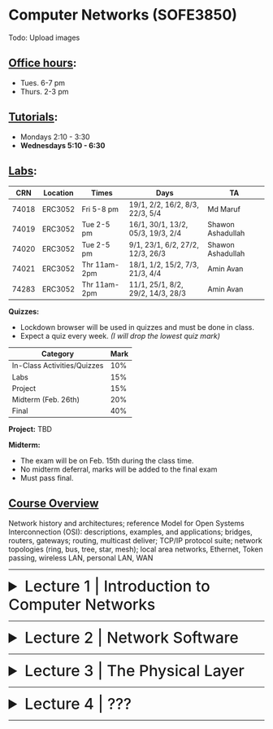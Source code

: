 # Computer Networks (SOFE3850)

Todo: Upload images

## <ins>Office hours</ins>:
- Tues. 6-7 pm
- Thurs. 2-3 pm

## <ins>Tutorials</ins>:
- Mondays 2:10 - 3:30
- **Wednesdays 5:10 - 6:30**

## <ins>Labs</ins>:
| CRN  | Location | Times        | Days                              | TA                |
|------|----------|--------------|-----------------------------------|-------------------|
|74018 | ERC3052  | Fri 5-8 pm   | 19/1, 2/2, 16/2, 8/3, 22/3, 5/4   | Md Maruf          |
|74019 | ERC3052  | Tue 2-5 pm   | 16/1, 30/1, 13/2, 05/3, 19/3, 2/4 | Shawon Ashadullah |
|74020 | ERC3052  | Tue 2-5 pm   | 9/1, 23/1, 6/2, 27/2, 12/3, 26/3  | Shawon Ashadullah |
|74021 | ERC3052  | Thr 11am-2pm | 18/1, 1/2, 15/2, 7/3, 21/3, 4/4   | Amin Avan         |
|74283 | ERC3052  | Thr 11am-2pm | 11/1, 25/1, 8/2, 29/2, 14/3, 28/3 | Amin Avan         |

**Quizzes:**
- Lockdown browser will be used in quizzes and must be done in class.
- Expect a quiz every week. *(I will drop the lowest quiz mark)*

| Category                     | Mark   |
|------------------------------|--------|
| In-Class Activities/Quizzes  | 10%    |
| Labs                         | 15%    |
| Project                      | 15%    |
| Midterm (Feb. 26th)          | 20%    |
| Final                        | 40%    |

**Project:**
TBD

**Midterm:**
- The exam will be on Feb. 15th during the class time.
- No midterm deferral, marks will be added to the final exam
- Must pass final.

## <ins>Course Overview</ins>

Network history and architectures; reference Model for Open Systems Interconnection (OSI): descriptions, examples, and applications; bridges, routers, gateways; routing, multicast deliver; TCP/IP protocol suite; network topologies (ring, bus, tree, star, mesh); local area networks, Ethernet, Token passing, wireless LAN, personal LAN, WAN

---

<details>
  <summary style="font-size: 30px; font-weight: 500; cursor: pointer;">Lecture 1 | Introduction to Computer Networks</summary>


  # **Intro:**
  - Information gathering, processing, and distribution are the key technologies in these days
  - As the ability to gather, process, and distribute information grows, the demand for sophisticated information processing grows even faster.
  - The merging of computers and communications has had a profound influence on the way computer systems are organized;
    - From computer center to computer networks

#  **Uses of Computer Networks:**

  Computer networks are collections of autonomous computers interconnected by a single technology, e.g., the Internet
  
  They have many uses:
  - Business Applications
    - Resource sharing
    - Information sharing
    - VoIP: Voice over Internet Protocol
  - Home Applications
  - Mobile Users

These uses raise social issues.

### Business Applications

Companies  use networks and computers for resource sharing with the client-server model:
Other popular uses are communication, e.g., email, VoIP, and e-commerce

|Tag| Full name| Example|
|---|---|---|
| B2C | Business-to-consumer | Ordering books online |
| B2B | Business-to-business | Car manufacturer ordering tires from supplier |
| G2C | Government-to-consumer | Government distributing tax forms electronically |
| C2C | Consumer-to-consumer |Auctioning second-hand products online |
| P2P | Peer-to-peer | Music sharing |

### Home Applications
- Homes contain many networked devices, e.g., computers, TVs, connected to the Internet by cable, DSL, wireless, etc.
- Home users communicate, e.g., social networks, consume content, e.g., video, and transact, e.g., auctions
- Some application use the peer-to-peer model in which there are no fixed clients and servers:

### Mobile Users

- Tablets, laptops, and smart phones are popular devices; WiFi hotspots and 4G LTE cellular provide wireless connectivity.
- Mobile users communicate, e.g., voice and texts, consume content, e.g., video and Web, and use sensors, e.g., GPS.
- Wireless and mobile are related but different:

| Wireless  | Mobile | Typical applications|
|-|-|-|
|  No | No  | Desktop computers in offices|
|  No | Yes | A notebook computer used in a hotel room|
| Yes | No  | Networks in unwired buildings|
| Yes | Yes | Store inventory with a handheld computer|

### Social Issues
- Network neutrality – no network restrictions
  - Communications that are not differentiated by their content or source or who is providing the content
- Content ownership,
  - Pirated music and movies
- Anonymity and censorship
  - Web browsers store cookies (small files) on users’ computers to allow companies to track users’ activities
- Privacy, e.g., Web tracking and profiling
- Theft of information, e.g.,
  - Botnets: pool of compromised machines used to send spams
  - Phishing: messages masquerade as originating from a trustworthy party (e.g. your bank), to trick you into revealing sensitive information

# **Network Hardware:**

Networks can be classified by:

- Transmission technology:
  - Point-to-point: connect individual pairs of machines (unicast)
  - Broadcast: the communication channel is shared by all machines on the network
- Network scale:

| Scale    | Type                                   |
|----------|----------------------------------------|
| Vicinity | PAN (Personal Area Network)            |
| Building | LAN (Local Area Network)               |
| City     | MAN (Metropolitan Area Network)        |
| Country  | WAN (Wide Area Network)                |
| Planet   | The Internet (network of all networks) |
  
- An **“internetwork”** is any larger network made up of smaller component networks. The **“Internet”** (with a capital I) is the set of all connected networks.

### Personal Area Network (PAN)
Connect devices **over the range of a person**
- Example of a Bluetooth (wireless) PAN:

![bluetooth](../static/CN_0.png)


### Local Area Networks (LAN)
Connect devices **in a home or office building**
- If it is used in a company, it is called enterprise network

### Metropolitan Area Networks (MAN)
Connect devices **over a metropolitan area (city)**
Example: MAN based on cable TV network:
- Also delivers Internet

### Wide Area Networks 
Connect devices **over a country**
Example:
- WAN connecting three branch offices by using leased lines
- An ISP (Internet Service Provider) network is also a WAN. Customers buy connectivity from the ISP to use it.
- A VPN (Virtual Private Network) is a WAN built from virtual links that run on top of the Internet.

# **Internetworks**

Internetwork (internet): a collection of interconnected networks
- Networks are connected through devices (called gateways) that provide the necessary translation, both in terms of hardware and software
- Gateways are distinguished by the layer at which they operate in the protocol hierarchy:
  - Using too low-level gateway, will prevent from making connections between different kinds of networks
  - Using too high-level gateway, then the connection will only work for particular applications.
  - The level in the middle that is ‘‘just right’’ is often called the network layer, and a router is a gateway that switches packets at the network layer.

# **Internet**
Before the Internet was the ARPANET (Advanced Research Projects Agency Network ), a decentralized, packet-switched network based on Baran’s ideas. The early Internet used NSFNET (National Science Foundation Network) (1985-1995) as its backbone; universities connected to get on the Internet NSFNET topology in 1988.

The modern Internet is more complex:
- ISP networks serve as the Internet backbone
  - ISPs connect or peer to exchange traffic at IXPs
  - Within each network routers switch packets
  - Between networks, traffic exchange is set by business agreements
  - Customers connect at the edge by many means
    - Cable, DSL, Fiber-to-the-Home, 3G/4G wireless, dialup
- Data centers concentrate many servers (“the cloud”)
- Most traffic is content from data centers (esp. video)
- The architecture continues to evolve
- **ISP** = Internet Service Provider,
- **IXP** = Internet eXchange Point, where ISPs connect their networks to exchange traffic

## What’s the Internet?

### Millions of connected computing devices:
- hosts = end systems
- running network apps
- Eg. PC, smartphone, ...

### Communication links
- fiber, copper, radio, satellite
- transmission rate: bandwidth

### Packet switches:
- forward packets (chunks of data)
- routers and switches

### Internet: “network of networks”
- Interconnected ISPs

### Protocols:
- Control sending, receiving of messages
- e.g., TCP, IP, HTTP, Skype, 802.11

### Internet standards:
- RFC: Request for comments
- IETF: Internet Engineering Task Force


# Internet Architecture

![cn1](../static/CN_1.png)
![cn1_1](../static/CN_1_1.png)

## Internet structure: network of networks
End systems connect to Internet via access ISPs (Internet Service Providers)
- Residential, company and university ISPs

Access ISPs in turn must be interconnected.
- So that any two hosts can send packets to each other

Resulting network of networks is very complex
- Evolution was driven by economics and national policies

At center: small number of well-connected large networks
- “tier-1” commercial ISPs (e.g., Level 3, Sprint, AT&T, NTT), national & international coverage
- content provider network (e.g, Google): private network that connects its data centers to Internet, often bypassing tier-1, regional ISPs

**TODO: GET IMAGES FOR THIS SECTION (from slide 30)**

# Types Of Networks
## Network Virtualization
![network virtualization](../static/CN_1_2_1.png)
![network virtualization](../static/CN_1_2_2.png)


## Cloud (Infrastructure as a Service)


![cloud](../static/CN_1_3.png)

# Network Security
## Malware
Malware exists in hosts via the internet. Malware can get into host machines from:
- virus: self-replicating infection by receiving/executing object (e.g., e-mail attachment)
- worm: self-replicating infection by passively receiving object that gets itself executed

Spyware: malware that can record keystrokes, web sites visited, upload info to collection site

Infected host can be enrolled in *botnet*, used for spam, or DDoS attacks

## Server Attacks, Network infrastructure

Denial of Service (DoS): attackers make resources (server, bandwidth) unavailable to legitimate traffic by overwhelming resource with bogus traffic
1. select target
2. break into hosts around the network
3. send packets to target from compromised hosts\


## Packet sniffing
- broadcast media (shared Ethernet, wireless)
- promiscuous network interface reads/records all packets (e.g., including passwords!) passing by
- wireshark software is a (free) packet-sniffer

## Fake addresses
*IP spoofing*: send packet with false source address

# Wireless LANS
In 802.11, clients communicate via an AP (Access Point) that is wired to the rest of the network.
Uses the ISM (Industrial, Scientific, and Medical) bands defined by ITU-R
- 902-928 MHz
- 2.4-2.5 GHz
- 5.725-5.825 GHz

## IEEE802.11 (WiFi)
Signals in the ISM band vary in strength due to many effects, such as multipath fading due to reflections
- requires complex transmission schemes, e.g., OFDM (Orthogonal Frequency Division Multiplexing)

Radio broadcasts interfere with each other, and radio ranges may incompletely overlap
- CSMA (Carrier Sense Multiple Access) designs are used

# RFID & Sensor Networks

## RFID (Radio Frequency Identification)
Passive UHF RFID networks everyday objects:
- Tags (stickers with not even a battery) are placed on objects
- Readers send signals that the tags reflect to communicate

## Sensor networks
They spread small devices over an area:
- Devices send sensed data to collector via wireless hops

# Standardization
Standards define what is needed for interoperability
Some of the many standards bodies:
| Body | Area | Examples |
|-|-|-|
| ITU (International Telecommunication Union) | Telecommunications | G.992, ADSL, H.264, MPEG4 |
| IEEE (Institute of Electrical and Electronics Engineers) | Communications | 802.3, Ethernet, 802.11, WiFi |
| IETF (Internet Engineering Task Force) | Internet | RFC 2616, HTTP/1.1, RFC 1034/1035, DNS |
| W3C (World Wide Web Consortium) | Web | HTML5 standard, CSS standard |

# Metric Unit review
![units](../static/CN_1_99_1.png)

</details>

---

<details>
  <summary style="font-size: 30px; font-weight: 500; cursor: pointer;">Lecture 2 | Network Software</summary>

## Layer Architecture
- Networking requires the co-operation of many different tasks
- Raw data transfer over a physical channel
- Error and flow control
- Switching
- Routing
- Traffic control
- Network Security

# Protocol Layers
Protocol layering is the main structuring method used to divide up network functionality.
- Each protocol instance talks virtually to its peer
- Each layer communicates only by using the one below
- Lower layer services are accessed by an interface
- At bottom, messages are carried by the medium
- Each protocol at different layers serves a different purpose
- Each lower layer adds its own header (with control information) to the message to transmit and removes it on receive
- Layers may also split and join messages, etc.

![pl](../static/CN_2_1.png)

![pl](../static/CN_2_2.png)

# Design Issues for the Layers

Each layer solves a particular problem but must include mechanisms to address a set of recurring design issues.
| Issue | Example mechanisms at different layers |
|-|-|
| Reliability | despite failures Codes for error detection/correction (Ch 3.2, 3.3), Routing around failures (Ch 5.2) |
| Network growth and evolution | Addressing (Ch 5.6) and naming (Ch 7.1), Protocol layering (Ch 1.3) |
| Allocation of resources like bandwidth | Multiple access (Ch 4.2), Congestion control (Ch 5.3, 6.3) |
| Security against various threats | Confidentiality of messages (Ch 8.2, 8.6), Authentication of communicating parties (Ch 8.7) |


# Connection-oriented vs. connectionless service

Layers can offer two types of service to the layers above them:
- **Connection-oriented**: a connection must be set up for ongoing use (and torn down after use), e.g., phone call
- **Connectionless**: messages are handled separately, e.g., postal delivery (each message (letter) carries the full destination address and routed independently)

Each kind of service can further be characterized by its reliability. Reliability in this context means the message is acknowledged. (i.e. whether or not a service receives a data packet)

![connect](../static/CN_2_3.png)


# Service Primitives

- A service is provided to the layer above as primitives (operations). If the protocol stack is located in the _operating system,_ the primitives are normally **system calls.**
  - These calls cause a trap to kernel mode, which then turns control of the machine over to the operating system to send the necessary packets.
 
A hypothetical example of service primitives that may provide a reliable byte stream (connection-oriented) service:

| Primitive | Meaning |
|-|-|
| LISTEN | Block waiting for an incoming connection |
| CONNECT | Establish connection with a waiting peer |
| ACCEPT | Accept an incoming connection from a peer |
| RECEIVE | Block waiting for an incoming message |
| SEND | Send a message to the peer |
| DISCONNECT | Terminate a connection |


![primitives](../static/CN_2_4.png)

# Relationship of Services to Primitives

A service is a set of primitives (operations) that a layer provides to the layer
above it:
- A layer provides a _service_ to the one above it [**vertical**]

A protocol, in contrast, is a set of rules governing the format and meaning of the packets, or messages that are exchanged by the peer entities within a layer.
- A layer talks to its peer using a _protocol_ [**horizontal**]

![PROTOCOL](../static/CN_2_5.png)

## Reference Models

Reference models describe the layers in a network architecture
- **OSI** (Open Systems Interconnection) reference model (Developed by the International Standard Organization (ISO))
- **TCP/IP** reference model
- Model used for this text
- Critique of OSI and TCP/IP

# OSI Reference Model

A principled, international standard, seven layer model to connect different systems

| Layer | Name | Protocol |
|-|-|-|
| 7 | Application | Provides functions needed by users |
| 6 | Presentation | Converts different representations |
| 5 | Session | Manages task dialogs |
| 4 | Transport | Provides end-to-end delivery |
| 3 | Network | Sends packets over multiple links |
| 2 | Data Link | Sends frames of information |
| 1 | Physical | Sends bits as signals over the channel |

### Physical Layer:
- bits “on the wire”.
- Determines the specs for all physical components
  - Cabling: Twisted Pair, Fiber Optic, Coax Cable
  - Interconnect methods (topology / devices)
  - Data encoding (bits to signals)
  - Electrical properties

Examples:
- Ethernet (IEEE 802.3)
- Token Ring (IEEE 802.5)
- Wireless (IEEE 802.11n, ac)


What are the Physical Layer components on computer?
- NIC: Network Interface Card
- It has a MAC Address/Physical address of a computer

---

### Link Layer:
- Data transfer between neighboring network elements
  - Moving frames from one hop (node) to another
- Provides error detection/correction capability
  - Using acknowledgement
  - FEC (Forward Error Correction)
- Control access to the shared channel.
  - MAC: Medium Access Control sublayer
 
#### Sub-layers of the Data Link Layer
- MAC (Media Access Control)
  - Gives data to the NIC
  - Controls access to the media through:
    - CSMA/CD Carrier Sense Multiple Access/Collision Detection
    - Token passing
- LLC (Logical Link Layer)
  - Manages the data link interface (or Service Access Points (SAPs))
  - Can detect some transmission errors using a Cyclic Redundancy Check (CRC).
    - If the packet is bad the LLC will request the sender to resend it.

---

### Network Layer:
- Controls the operation of the subnet
  - Provides network-wide addressing and a mechanism to move packets between networks (routing)
    - routing of datagrams (packets) from source to destination
- Responsibilities:
  - Network addressing, Routing
  - Handling congestion in conjunction with higher layers

Examples: IP, routing protocols

![network layer](../static/CN_2_6_1.png)

### Transport Layer:
- Process-process data transfer
- Provides reliable data delivery
- Receives info from upper layers and segments it into packets
- Provides end-to-end error control and flow control
  - Examples:
  - TCP, UDP
 

![transport layer](../static/CN_2_6_2.png)

Differences between Data-Link and Transport layers in terms of Error Control


![transport layer](../static/CN_2_6_3.png)

### Session Layer:
- Allows applications to maintain an ongoing session
- Synchronization, checkpointing to allow users to pick up from where they left off in the event of a crash and subsequent recovery
  - Examples:
  - Operating systems, Scheduling
  - Remote Procedure Call (RPC)

### Presentation Layer: Data representation
- Allow applications to interpret meaning of data, e.g., encryption, compression, machine-specific conventions
  - Examples:
  - ASCII/EBCDIC, JPEG, MP3
- Why presentation layer?
  - Example: what is the value of 10010001 ?
    - Answer: It depends on how you want to interpret it.
      - If it is interpreted as unsigned integer: 145
      - If it is interpreted as signed integer: -111
      - If it is interpreted as ASCII (odd parity): H

### Application Layer: supporting network applications
- Network Processes to applications
- Gives end-user applications access to network resources
- Where is it on my computer?
  - Workstation or Server Service in MS (Microsoft) Windows
    - Examples:
    - FTP, SMTP, HTTP, Telnet, VoIP, Secure Shell

## How do all layers work together?

Each layer contains a Protocol Data Unit (PDU), which are used for peer-to-peer contact between corresponding layers.
- Data is handled by the **top three layers,** then _Segmented_ by the _Transport_ layer.
- The Network layer places it into packets and the Data Link frames the packets for transmission.\
- Physical layer converts it to bits and sends it out over the media.
- The receiving computer reverses the process using the information contained in the PDU


![work together](../static/CN_2_7_1.png)
![work together](../static/CN_2_7_2.png)
![work together](../static/CN_2_7_3.png)


# TCP/IP Reference Model

![work together](../static/CN_2_7_4.png)

The **link layer** describes what links such as **serial lines** and **classic Ethernet** must do to meet the needs of the connectionless internet layer.



The internet layer defines two protocols:
- IP (Internet Protocol),
- ICMP (Internet Control Message Protocol) to help the IP.

The job of the **internet layer** is to deliver IP packets where they are supposed to go.

The **transport layer** allows peer entities on the source and destination hosts to carry on a conversation. It defines two protocols:
- **TCP** (Transmission Control Protocol)
  - It is a reliable connection-oriented protocol
  - It handles flow control to make sure a fast sender cannot swamp a slow receiver
- **UDP** (User Datagram Protocol)
  - It is an unreliable, connectionless protocol
  - It is also widely used for one-shot, client-server-type request-reply queries and applications in which prompt delivery is more important than accurate delivery, such as transmitting speech or video.
  - 
![Layers](../static/CN_2_8_1.png)

![TCP](../static/CN_2_8_2.png)

![UDP](../static/CN_2_8_3.png)

# Socket Programming: TCP

## Server Programming:
1. Socket Creation
```java

int sockfd = socket(domain, type, protocol)

/* sockfd: socket descriptor, an integer (like a file handle)

domain: integer, specifies communication domain

AF_ LOCAL: used for communication between processes on the same host
AF_INET: used for communication between processes on different hosts connected by IPV4
AF_INET6: used for communication between processes on different hosts connected by IPV6

type: communication type

SOCK_STREAM: TCP(reliable, connection-oriented)
SOCK_DGRAM: UDP(unreliable, connectionless)

protocol: Protocol value for Internet Protocol(IP), which is 0 */

```

2. Bind: binds the socket to the address and port number specified in addr. You can use INADDR_ANY to use any IP address on the server to receive new clients.

```java
int bind(int sockfd, const struct sockaddr *addr, socklen_t addrlen);
```

3. Listen: It puts the server socket in a passive mode, where it waits for the client to approach the server to make a connection.

```java
int listen(int sockfd, int backlog);
```
backlog: is the maximum length to which the queue of pending connections

4. Accept

```java
int new_socket= accept(int sockfd, struct sockaddr *addr, socklen_t *addrlen);
```
It extracts the first connection request on the queue of pending connections for the listening socket, sockfd, creates a new connected socket, and returns a new file descriptor referring to that socket.

At this point, the connection is _established_ between client and server, and they are ready to transfer data.

You can send and receive data, when done, close the connection:

```java
close(sockfd);
```

## Client Programming:

1. Socket Creation
- The same as that of server’s socket creation

```java
int sockfd = socket(domain, type, protocol)
```

1. Connect
```python
int connect(int sockfd, const struct sockaddr *addr, socklen_t addrlen);
```
- The connect() system call connects the socket referred to by the file descriptor sockfd to the address specified by addr.
- Server’s address and port is specified in addr.

You can send and receive data; When done, close the connection:
```python
close(sockfd);
```
![stuff](../static/CN_2_9_1.png)
![stuff](../static/CN_2_9_2.png)
![stuff](../static/CN_2_9_3.png)
![stuff](../static/CN_2_9_4.png)
![stuff](../static/CN_2_9_5.png)









The **application layer** contains all the higher-level protocols:
- **TELNET**, to provide a bidirectional interactive text-oriented communication facility using a virtual terminal connection
- **FTP** (File Transfer Protocol)
- **SMTP** (Simple Mail Transfer Protocol), for electronic mail
- **DNS** (Domain Name System), for mapping host names onto their network addresses
- **HTTP** (Hyper Text Transferee Protocol), for fetching pages on the World Wide Web
- **RTP** (Real Time Protocol), for delivering real-time media such as voice or movies

todo: add images

# Physical media

- bit: propagates between transmitter/receiver pairs
- physical link: what lies between transmitter & receiver
- guided media:
  - signals propagate in solid media: copper, fiber, coax
- unguided media:
  - signals propagate freely, e.g., radio

- Host: sends packets of data
  - takes application message
  - breaks into smaller chunks, known as packets, of length **L** bits
  - transmits packet into access network at transmission rate **R**
    - link transmission rate, aka link **capacity**, aka _**link bandwidth**_

todo: add images


</details>

---

<details>
  <summary style="font-size: 30px; font-weight: 500; cursor: pointer;">Lecture 3 | The Physical Layer</summary>




</details>

---

<details>
  <summary style="font-size: 30px; font-weight: 500; cursor: pointer;">Lecture 4 | ???</summary>




</details>

---



